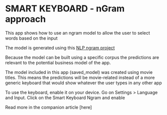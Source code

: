 # SMART KEYBOARD - nGram approach

This app shows how to use an ngram model to allow the user to select words based on the input


The model is generated using this [NLP ngram project](https://github.com/mccorby/MachineLearning/tree/master/src/main/kotlin/com/mccorby/machinelearning/nlp)

Because the model can be built using a specific corpus the predictions are relevant to the potential business model of the app.

The model included in this app (saved_model) was created using movie titles. This means the predictions will be movie-related instead of a more generic keyboard that would show whatever the user types in any other app

To use the keyboard, enable it on your device. Go on Settings > Language and Input. Click on the Smart Keyboard Ngram and enable


Read more in the companion article [here]  